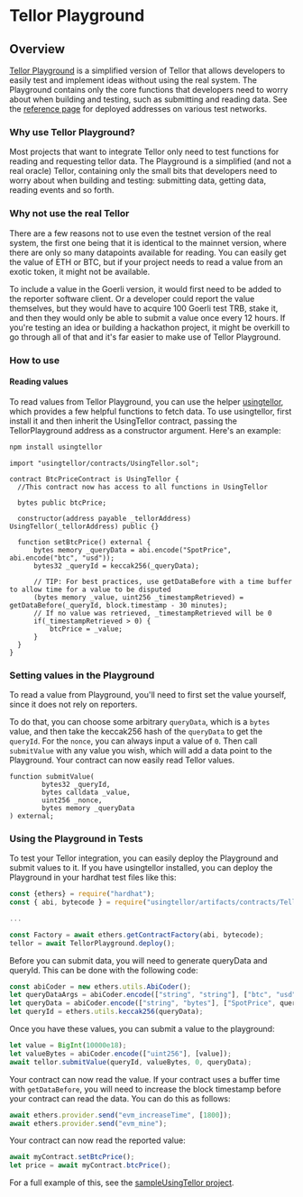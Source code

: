 # Tellor Playground

## Overview

[Tellor Playground](https://github.com/tellor-io/TellorPlayground) is a simplified version of Tellor that allows developers to easily test and implement ideas without using the real system. The Playground contains only the core functions that developers need to worry about when building and testing, such as submitting and reading data. See the [reference page](https://docs.tellor.io/tellor/the-basics/contracts-reference) for deployed addresses on various test networks.

### Why use Tellor Playground?

Most projects that want to integrate Tellor only need to test functions for reading and requesting tellor data. The Playground is a simplified (and not a real oracle) Tellor, containing only the small bits that developers need to worry about when building and testing: submitting data, getting data, reading events and so forth.

### Why not use the real Tellor

There are a few reasons not to use even the testnet version of the real system, the first one being that it is identical to the mainnet version, where there are only so many datapoints available for reading. You can easily get the value of ETH or BTC, but if your project needs to read a value from an exotic token, it might not be available.

To include a value in the Goerli version, it would first need to be added to the reporter software client. Or a developer could report the value themselves, but they would have to acquire 100 Goerli test TRB, stake it, and then they would only be able to submit a value once every 12 hours. If you're testing an idea or building a hackathon project, it might be overkill to go through all of that and it's far easier to make use of Tellor Playground.

### How to use

#### Reading values

To read values from Tellor Playground, you can use the helper [usingtellor](https://github.com/tellor-io/usingtellor), which provides a few helpful functions to fetch data. To use usingtellor, first install it and then inherit the UsingTellor contract, passing the TellorPlayground address as a constructor argument. Here's an example:

```bash
npm install usingtellor
```

```solidity
import "usingtellor/contracts/UsingTellor.sol";

contract BtcPriceContract is UsingTellor {
  //This contract now has access to all functions in UsingTellor

  bytes public btcPrice;

  constructor(address payable _tellorAddress) UsingTellor(_tellorAddress) public {}

  function setBtcPrice() external {
      bytes memory _queryData = abi.encode("SpotPrice", abi.encode("btc", "usd"));
      bytes32 _queryId = keccak256(_queryData);
      
      // TIP: For best practices, use getDataBefore with a time buffer to allow time for a value to be disputed
      (bytes memory _value, uint256 _timestampRetrieved) = getDataBefore(_queryId, block.timestamp - 30 minutes);
      // If no value was retrieved, _timestampRetrieved will be 0
      if(_timestampRetrieved > 0) {
          btcPrice = _value;
      }
  }
}
```

### Setting values in the Playground

To read a value from Playground, you'll need to first set the value yourself, since it does not rely on reporters.

To do that, you can choose some arbitrary `queryData`, which is a `bytes` value, and then take the keccak256 hash of the `queryData` to get the `queryId`. For the `nonce`, you can always input a value of `0`. Then call `submitValue` with any value you wish, which will add a data point to the Playground. Your contract can now easily read Tellor values.

```solidity
function submitValue(
        bytes32 _queryId,
        bytes calldata _value,
        uint256 _nonce,
        bytes memory _queryData
) external;
```

### Using the Playground in Tests
To test your Tellor integration, you can easily deploy the Playground and submit values to it. If you have usingtellor installed, you can deploy the Playground in your hardhat test files like this:

```javascript
const {ethers} = require("hardhat");
const { abi, bytecode } = require("usingtellor/artifacts/contracts/TellorPlayground.sol/TellorPlayground.json")

...

const Factory = await ethers.getContractFactory(abi, bytecode);
tellor = await TellorPlayground.deploy();
```

Before you can submit data, you will need to generate queryData and queryId. This can be done with the following code:

```javascript
const abiCoder = new ethers.utils.AbiCoder();
let queryDataArgs = abiCoder.encode(["string", "string"], ["btc", "usd"]);
let queryData = abiCoder.encode(["string", "bytes"], ["SpotPrice", queryDataArgs]);
let queryId = ethers.utils.keccak256(queryData);
```

Once you have these values, you can submit a value to the playground:

```javascript
let value = BigInt(10000e18);
let valueBytes = abiCoder.encode(["uint256"], [value]);
await tellor.submitValue(queryId, valueBytes, 0, queryData);
```

Your contract can now read the value. If your contract uses a buffer time with `getDataBefore`, you will need to increase the block timestamp before your contract can read the data. You can do this as follows:

```javascript
await ethers.provider.send("evm_increaseTime", [1800]);
await ethers.provider.send("evm_mine");
```

Your contract can now read the reported value:

```javascript
await myContract.setBtcPrice();
let price = await myContract.btcPrice();
```
For a full example of this, see the [sampleUsingTellor project](https://github.com/tellor-io/sampleUsingTellor).


